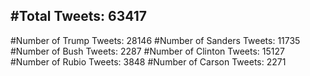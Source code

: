 #Total Tweets: 63417 
---
#Number of Trump Tweets: 28146
#Number of Sanders Tweets: 11735
#Number of Bush Tweets: 2287
#Number of Clinton Tweets: 15127
#Number of Rubio Tweets: 3848
#Number of Carson Tweets: 2271